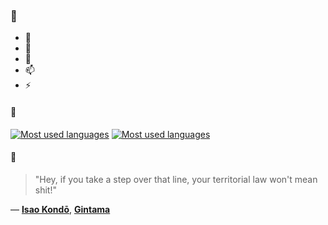 ### 👋

- 🔭
- 🌱
- 💬
- 📫
- ⚡

#### 🧏

[![Most used languages](https://github-readme-stats-aynah.vercel.app/api/top-langs/?username=aynh&theme=solarized-dark&langs_count=6&layout=compact&hide_title=true)](https://github.com/anuraghazra/github-readme-stats#gh-dark-mode-only)
[![Most used languages](https://github-readme-stats-aynah.vercel.app/api/top-langs/?username=aynh&theme=solarized-light&langs_count=6&layout=compact&hide_title=true)](https://github.com/anuraghazra/github-readme-stats#gh-light-mode-only)

#### 💬

> "Hey, if you take a step over that line, your territorial law won't mean shit!"

&mdash; [**Isao Kondō**](https://myanimelist.net/character.php?q=Isao%20Kond%C5%8D&cat=character), [**Gintama**](https://myanimelist.net/search/all?q=Gintama&cat=all)
